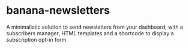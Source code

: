 # banana-newsletters
A minimalistic solution to send newsletters from your dashboard, with a subscribers manager, HTML templates and a shortcode to display a subscription opt-in form.
